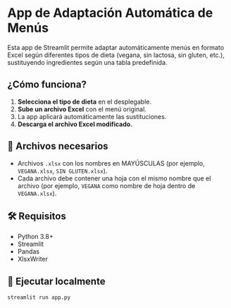 
# App de Adaptación Automática de Menús

Esta app de Streamlit permite adaptar automáticamente menús en formato Excel según diferentes tipos de dieta (vegana, sin lactosa, sin gluten, etc.), sustituyendo ingredientes según una tabla predefinida.

## ¿Cómo funciona?

1. **Selecciona el tipo de dieta** en el desplegable.
2. **Sube un archivo Excel** con el menú original.
3. La app aplicará automáticamente las sustituciones.
4. **Descarga el archivo Excel modificado.**

## 📁 Archivos necesarios

- Archivos `.xlsx` con los nombres en MAYÚSCULAS (por ejemplo, `VEGANA.xlsx`, `SIN GLUTEN.xlsx`).
- Cada archivo debe contener una hoja con el mismo nombre que el archivo (por ejemplo, `VEGANA` como nombre de hoja dentro de `VEGANA.xlsx`).

## 🛠 Requisitos

- Python 3.8+
- Streamlit
- Pandas
- XlsxWriter

## 🚀 Ejecutar localmente

```bash
streamlit run app.py
```
